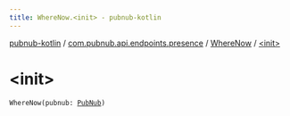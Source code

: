 ```yaml
---
title: WhereNow.<init> - pubnub-kotlin
---
```


[pubnub-kotlin](../../index.html) / [com.pubnub.api.endpoints.presence](../index.html) / [WhereNow](index.html) / [&lt;init&gt;](./-init-.html)

# &lt;init&gt;

`WhereNow(pubnub: `[`PubNub`](../../com.pubnub.api/-pub-nub/index.html)`)`